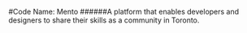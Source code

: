 #Code Name: Mento
######A platform that enables developers and designers to share their skills as a community in Toronto.